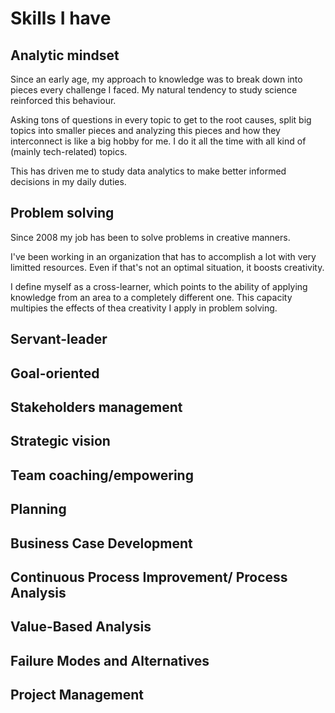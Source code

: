# Skills I have
## Analytic mindset
Since an early age, my approach to knowledge was to break down into pieces every challenge I faced. My natural tendency to study science reinforced this behaviour.

Asking tons of questions in every topic to get to the root causes, split big topics into smaller pieces and analyzing this pieces and how they interconnect is like a big hobby for me. I do it all the time with all kind of (mainly tech-related) topics.  

This has driven me to study data analytics to make better informed decisions in my daily duties.

## Problem solving
Since 2008 my job has been to solve problems in creative manners.

I've been working in an organization that has to accomplish a lot with very limitted resources. Even if that's not an optimal situation, it boosts creativity.

I define myself as a cross-learner, which points to the ability of applying knowledge from an area to a completely different one. This capacity multipies the effects of thea creativity I apply in problem solving.

## Servant-leader
## Goal-oriented
## Stakeholders management
## Strategic vision
## Team coaching/empowering
## Planning
## Business Case Development
## Continuous Process Improvement/ Process Analysis
## Value-Based Analysis
## Failure Modes and Alternatives
## Project Management
